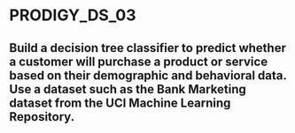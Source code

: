 # PRODIGY_DS_03

## Build a decision tree classifier to predict whether a customer will purchase a product or service based on their demographic and behavioral data. Use a dataset such as the Bank Marketing dataset from the UCI Machine Learning Repository.
